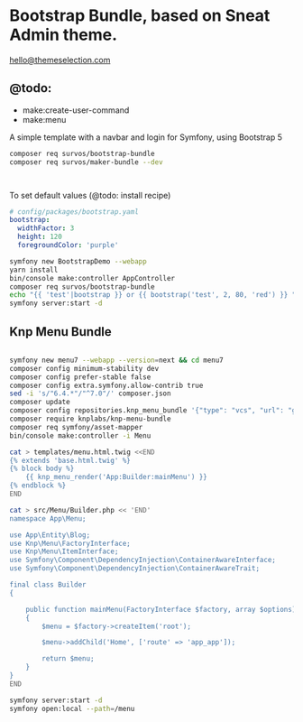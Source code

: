 # Bootstrap Bundle, based on Sneat Admin theme.

hello@themeselection.com

## @todo:

* make:create-user-command
* make:menu

A simple template with a navbar and login for Symfony, using Bootstrap 5

```bash
composer req survos/bootstrap-bundle
composer req survos/maker-bundle --dev

```

```twig


```

To set default values (@todo: install recipe)
```yaml
# config/packages/bootstrap.yaml
bootstrap:
  widthFactor: 3
  height: 120
  foregroundColor: 'purple'
```

```bash
symfony new BootstrapDemo --webapp
yarn install 
bin/console make:controller AppController
composer req survos/bootstrap-bundle
echo "{{ 'test'|bootstrap }} or {{ bootstrap('test', 2, 80, 'red') }} " >> templates/app/index.html.twig
symfony server:start -d

```

## Knp Menu Bundle

```bash

symfony new menu7 --webapp --version=next && cd menu7
composer config minimum-stability dev
composer config prefer-stable false
composer config extra.symfony.allow-contrib true
sed -i 's/"6.4.*"/"^7.0"/' composer.json
composer update
composer config repositories.knp_menu_bundle '{"type": "vcs", "url": "git@github.com:tacman/KnpMenuBundle.git"}'
composer require knplabs/knp-menu-bundle
composer req symfony/asset-mapper
bin/console make:controller -i Menu

cat > templates/menu.html.twig <<END
{% extends 'base.html.twig' %}
{% block body %}
    {{ knp_menu_render('App:Builder:mainMenu') }}
{% endblock %}  
END

cat > src/Menu/Builder.php << 'END'
namespace App\Menu;

use App\Entity\Blog;
use Knp\Menu\FactoryInterface;
use Knp\Menu\ItemInterface;
use Symfony\Component\DependencyInjection\ContainerAwareInterface;
use Symfony\Component\DependencyInjection\ContainerAwareTrait;

final class Builder 
{

    public function mainMenu(FactoryInterface $factory, array $options): ItemInterface
    {
        $menu = $factory->createItem('root');

        $menu->addChild('Home', ['route' => 'app_app']);

        return $menu;
    }
}
END

symfony server:start -d
symfony open:local --path=/menu


```

